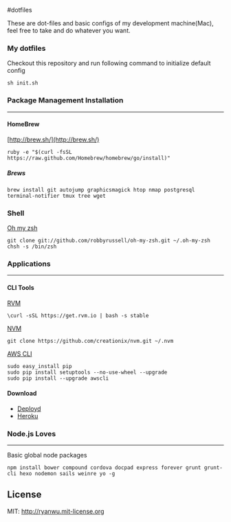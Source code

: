 #dotfiles

These are dot-files and basic configs of my development machine(Mac), feel free to take and do whatever you want.

### My dotfiles

Checkout this repository and run following command to initialize default config

```
sh init.sh
```

### Package Management Installation
----
#### HomeBrew
[http://brew.sh/](http://brew.sh/)

```
ruby -e "$(curl -fsSL https://raw.github.com/Homebrew/homebrew/go/install)"
```

##### Brews
```
brew install git autojump graphicsmagick htop nmap postgresql terminal-notifier tmux tree wget
```

### Shell
    
 [Oh my zsh](https://github.com/robbyrussell/oh-my-zsh)
    
```
git clone git://github.com/robbyrussell/oh-my-zsh.git ~/.oh-my-zsh
chsh -s /bin/zsh
```

### Applications
---
#### CLI Tools
[RVM](http://rvm.io/)

```
\curl -sSL https://get.rvm.io | bash -s stable
```

[NVM](https://github.com/creationix/nvm)

```
git clone https://github.com/creationix/nvm.git ~/.nvm
```
[AWS CLI](http://docs.aws.amazon.com/cli/latest/userguide/cli-chap-getting-set-up.html#install-with-pip)

```
sudo easy_install pip
sudo pip install setuptools --no-use-wheel --upgrade
sudo pip install --upgrade awscli
```


#### Download
* [Deployd](http://deployd.com/)
* [Heroku](https://toolbelt.herokuapp.com/)

### Node.js Loves
---
Basic global node packages

```
npm install bower compound cordova docpad express forever grunt grunt-cli hexo nodemon sails weinre yo -g
```

## License

MIT: http://ryanwu.mit-license.org

